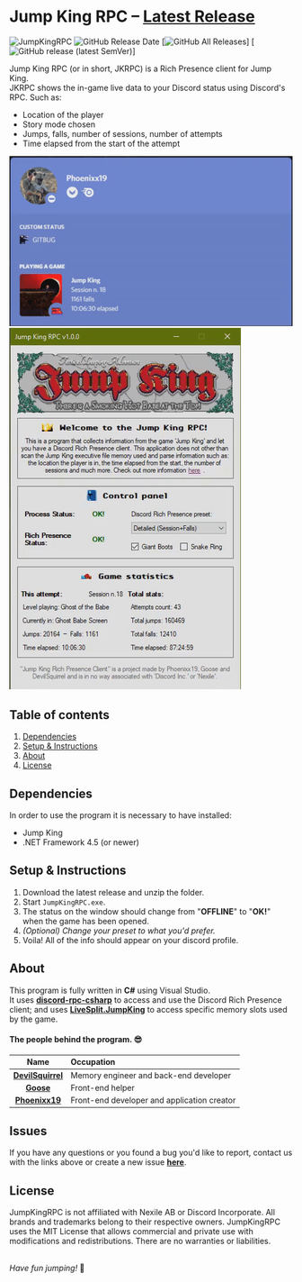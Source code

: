 # Jump King RPC – [Latest Release](https://github.com/Phoenixx19/JumpKingRPC/releases/latest)

![JumpKingRPC](https://img.shields.io/badge/Jump%20King-Discord%20RPC-red)
![GitHub Release Date](https://img.shields.io/github/release-date/Phoenixx19/JumpKingRPC)
[![GitHub All Releases](https://img.shields.io/github/downloads/Phoenixx19/JumpKingRPC/total)]
[![GitHub release (latest SemVer)](https://img.shields.io/github/v/release/Phoenixx19/JumpKingRPC)]

Jump King RPC (or in short, JKRPC) is a Rich Presence client for Jump King. <br>
JKRPC shows the in-game live data to your Discord status using Discord's RPC. Such as:
- Location of the player
- Story mode chosen
- Jumps, falls, number of sessions, number of attempts
- Time elapsed from the start of the attempt

![Status](https://github.com/Phoenixx19/JumpKingRPC/blob/master/Customizable/discord.gif)
![Program](https://github.com/Phoenixx19/JumpKingRPC/blob/master/Customizable/program.gif)

## Table of contents
1. [Dependencies](https://github.com/Phoenixx19/JumpKingRPC/blob/master/README.md#dependencies)
2. [Setup & Instructions](https://github.com/Phoenixx19/JumpKingRPC/blob/master/README.md#setup--instructions)
3. [About](https://github.com/Phoenixx19/JumpKingRPC/blob/master/README.md#about)
4. [License](https://github.com/Phoenixx19/JumpKingRPC/blob/master/README.md#license)

## Dependencies
In order to use the program it is necessary to have installed:
- Jump King
- .NET Framework 4.5 (or newer)

## Setup & Instructions
1. Download the latest release and unzip the folder.
2. Start `JumpKingRPC.exe`.
3. The status on the window should change from "**OFFLINE**" to "**OK!**" when the game has been opened.
4. *(Optional) Change your preset to what you'd prefer.*
5. Voila! All of the info should appear on your discord profile.

## About
This program is fully written in **C#** using Visual Studio.
<br>It uses [**discord-rpc-csharp**](https://github.com/Lachee/discord-rpc-csharp) to access and use the Discord Rich Presence client; and uses [**LiveSplit.JumpKing**](https://github.com/ShootMe/LiveSplit.JumpKing) to access specific memory slots used by the game.

#### The people behind the program. 😎

|Name|Occupation|
|:---:|:---|
|[**DevilSquirrel**](https://github.com/ShootMe) | Memory engineer and back-end developer |
|[**Goose**](https://github.com/Babayagabyte) | Front-end helper |
|[**Phoenixx19**](https://github.com/Phoenixx19) | Front-end developer and application creator |

## Issues
If you have any questions or you found a bug you'd like to report, contact us with the links above or create a new issue [**here**](https://github.com/Phoenixx19/JumpKingRPC/issues/new/choose).

## License

JumpKingRPC is not affiliated with Nexile AB or Discord Incorporate. All brands and trademarks belong to their respective owners. JumpKingRPC uses the MIT License that allows commercial and private use with modifications and redistributions. There are no warranties or liabilities.

<br>*Have fun jumping!* :crown:
